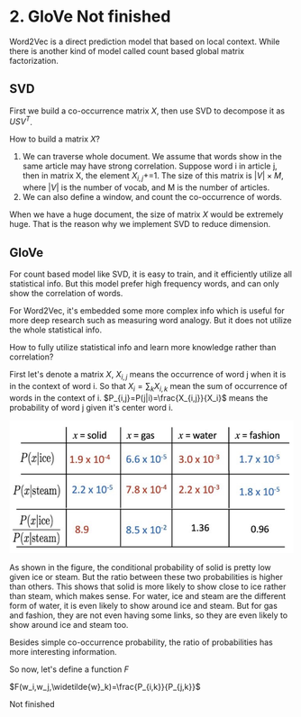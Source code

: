 # 2. GloVe Not finished

Word2Vec is a direct prediction model that based on local context. While there is another kind of model called count based global matrix factorization. 

## SVD

First we build a co-occurrence matrix $X$, then use SVD to decompose it as $USV^T$.

How to build a matrix $X$?

1. We can traverse whole document. We assume that words show in the same article may have strong correlation. Suppose word i in article j, then in matrix X, the element $X_{i,j}$+=1. The size of this matrix is $|V| \times M$, where $|V|$ is the number of vocab, and M is the number of articles.  
2. We can also define a window, and count the co-occurrence of words.

When we have a huge document, the size of matrix $X$ would be extremely huge. That is the reason why we implement SVD to reduce dimension.

## GloVe

For count based model like SVD, it is easy to train, and it efficiently utilize all statistical info. But this model prefer high frequency words, and can only show the correlation of words. 

For Word2Vec, it's embedded some more complex info which is useful for more deep research such as measuring word analogy. But it does not utilize the whole statistical info.

How to fully utilize statistical info and learn more knowledge rather than correlation?

First let's denote a matrix $X$, $X_{i,j}$ means the occurrence of word j when it is in the context of word i. So that $X_i=\sum_{k}X_{i,k}$ mean the sum of occurrence of words in the context of i. $P_{i,j}=P(j|i)=\frac{X_{i,j}}{X_i}$ means the probability of word j given it's center word i.

![](media/15939789445907/15939808226756.jpg)

As shown in the figure, the conditional probability of solid is pretty low given ice or steam. But the ratio between these two probabilities is higher than others. This shows that solid is more likely to show close to ice rather than steam, which makes sense. For water, ice and steam are the different form of water, it is even likely to show around ice and steam. But for gas and fashion, they are not even having some links, so they are even likely to show around ice and steam too.

Besides simple co-occurrence probability, the ratio of probabilities has more interesting information. 

So now, let's define a function $F$

$F(w_i,w_j,\widetilde{w}_k)=\frac{P_{i,k}}{P_{j,k}}$


Not finished 